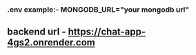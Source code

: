 ### .env example:-  MONGODB_URL="your mongodb url"

## backend url - https://chat-app-4gs2.onrender.com
